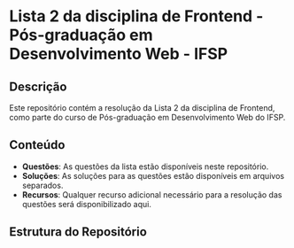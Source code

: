 # Lista 2 da disciplina de Frontend - Pós-graduação em Desenvolvimento Web - IFSP

## Descrição
Este repositório contém a resolução da Lista 2 da disciplina de Frontend, como parte do curso de Pós-graduação em Desenvolvimento Web do IFSP.

## Conteúdo
- **Questões**: As questões da lista estão disponíveis neste repositório.
- **Soluções**: As soluções para as questões estão disponíveis em arquivos separados.
- **Recursos**: Qualquer recurso adicional necessário para a resolução das questões será disponibilizado aqui.

## Estrutura do Repositório
